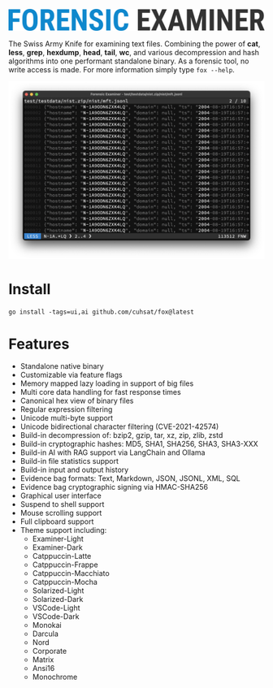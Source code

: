 ![](assets/logo.png "Forensic Examiner")

The Swiss Army Knife for examining text files. Combining the power of **cat**, **less**, **grep**, **hexdump**, **head**, **tail**, **wc**, and various decompression and hash algorithms into one performant standalone binary. As a forensic tool, no write access is made. For more information simply type `fox --help`.

![](assets/demo.png "Demo")

# Install

```console
go install -tags=ui,ai github.com/cuhsat/fox@latest
```

# Features
* Standalone native binary
* Customizable via feature flags
* Memory mapped lazy loading in support of big files
* Multi core data handling for fast response times
* Canonical hex view of binary files
* Regular expression filtering
* Unicode multi-byte support
* Unicode bidirectional character filtering (CVE-2021-42574)
* Build-in decompression of: bzip2, gzip, tar, xz, zip, zlib, zstd
* Build-in cryptographic hashes: MD5, SHA1, SHA256, SHA3, SHA3-XXX
* Build-in AI with RAG support via LangChain and Ollama
* Build-in file statistics support
* Build-in input and output history
* Evidence bag formats: Text, Markdown, JSON, JSONL, XML, SQL
* Evidence bag cryptographic signing via HMAC-SHA256
* Graphical user interface
* Suspend to shell support
* Mouse scrolling support
* Full clipboard support
* Theme support including:
  *  Examiner-Light
  *  Examiner-Dark
  *  Catppuccin-Latte
  *  Catppuccin-Frappe
  *  Catppuccin-Macchiato
  *  Catppuccin-Mocha
  *  Solarized-Light
  *  Solarized-Dark
  *  VSCode-Light
  *  VSCode-Dark
  *  Monokai
  *  Darcula
  *  Nord
  *  Corporate
  *  Matrix
  *  Ansi16
  *  Monochrome
